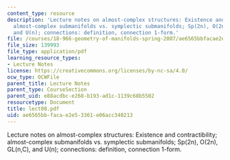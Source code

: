 ```yaml
---
content_type: resource
description: 'Lecture notes on almost-complex structures: Existence and contractibility;
  almost-complex submanifolds vs. symplectic submanifolds; Sp(2n), O(2n), GL(n,C),
  and U(n); connections: definition, connection 1-form.'
file: /courses/18-966-geometry-of-manifolds-spring-2007/ae6565bbfacae2e53361e06acc340213_lect08.pdf
file_size: 139993
file_type: application/pdf
learning_resource_types:
- Lecture Notes
license: https://creativecommons.org/licenses/by-nc-sa/4.0/
ocw_type: OCWFile
parent_title: Lecture Notes
parent_type: CourseSection
parent_uid: e88acdbc-e268-b193-ad1c-1139c68b5502
resourcetype: Document
title: lect08.pdf
uid: ae6565bb-faca-e2e5-3361-e06acc340213
---
```

Lecture notes on almost-complex structures: Existence and contractibility; almost-complex submanifolds vs. symplectic submanifolds; Sp(2n), O(2n), GL(n,C), and U(n); connections: definition, connection 1-form.